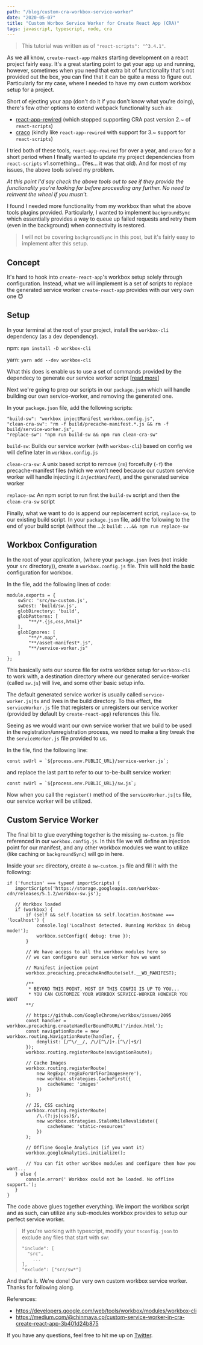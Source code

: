 ```yaml
---
path: "/blog/custom-cra-workbox-service-worker"
date: "2020-05-07"
title: "Custom Worbox Service Worker for Create React App (CRA)"
tags: javascript, typescript, node, cra
---
```


>This tutorial was written as of `"react-scripts": "^3.4.1"`.

As we all know, `create-react-app` makes starting development on a react project fairly easy. 
It's a great starting point to get your app up and running, however, sometimes when you need that extra bit of functionality that's not provided out the box, you can find that it can be quite a mess to figure out. Particularly for my case, where I needed to have my own custom workbox setup for a project.

Short of ejecting your app (don't do it if you don't know what you're doing), there's few other options to extend webpack functionality such as:
- [react-app-rewired](https://github.com/timarney/react-app-rewired) (which stopped supporting CRA past version 2.~ of `react-scripts`)
- [craco](https://github.com/gsoft-inc/craco) (kindly like `react-app-rewired` with support for 3.~ support for `react-scripts`)


I tried both of these tools, `react-app-rewired` for over a year, and `craco` for a short period when I finally wanted to update my project dependencies from `react-scripts` v1.something... (Yes... it was that old). 
And for most of my issues, the above tools solved my problem.

_At this point I'd say check the above tools out to see if they provide the functionality you're looking for before proceeding any further. No need to reinvent the wheel if you musn't._

I found I needed more functionality from my workbox than what the above tools plugins provided. Particularly, I wanted to implement `backgroundSync` which essentially provides a way to queue up failed requests and retry them (even in the background) when connectivity is restored.

>I will not be covering `backgroundSync` in this post, but it's fairly easy to implement after this setup.

## Concept
It's hard to hook into `create-react-app`'s workbox setup solely through configuration. Instead, what we will implement is a set of scripts to replace the generated service worker `create-react-app` provides with our very own one 😈


## Setup
In your terminal at the root of your project, install the `workbox-cli` dependency (as a dev dependency).

npm: `npm install -D workbox-cli`

yarn: `yarn add --dev workbox-cli`

What this does is enable us to use a set of commands provided by the dependecy to generate our service worker script [[read more](https://developers.google.com/web/tools/workbox/modules/workbox-cli)]

Next we're going to prep our scripts in our `package.json` which will handle building our own service-worker, and removing the generated one.

In your `package.json` file, add the following scripts:
```
"build-sw": "workbox injectManifest workbox.config.js",
"clean-cra-sw": "rm -f build/precache-manifest.*.js && rm -f build/service-worker.js",
"replace-sw": "npm run build-sw && npm run clean-cra-sw"
```

`build-sw`: Builds our service worker (with `workbox-cli`) based on config we will define later in `workbox.config.js`

`clean-cra-sw`: A unix based script to remove (`rm`) forcefully (`-f`) the precache-manifest files (which we won't need because our custom service worker will handle injecting it _`injectManifest`_), and the generated service worker

`replace-sw`: An npm script to run first the `build-sw` script and then the `clean-cra-sw` script


Finally, what we want to do is append our replacement script, `replace-sw`, to our existing build script.
In your `package.json` file, add the following to the end of your build script (without the ...):
`build`: `...&& npm run replace-sw`


## Workbox Configuration
In the root of your application, (where your `package.json` lives (not inside your `src` directory)), create a `workbox.config.js` file.
This will hold the basic configuration for workbox.

In the file, add the following lines of code:
```
module.exports = {
	swSrc: 'src/sw-custom.js',
	swDest: 'build/sw.js',
	globDirectory: 'build',
	globPatterns: [
		"**/*.{js,css,html}"
	],
	globIgnores: [
        "**/*.map",
        "**/asset-manifest*.js",
        "**/service-worker.js"
    ]
};
 ```

 This basically sets our source file for extra workbox setup for `workbox-cli` to work with, a destination directory where our generated service-worker (called `sw.js`) will live, and some other basic setup info.

 The default generated service worker is usually called `service-worker.js|ts` and lives in the build directory. To this effect, the `serviceWorker.js` file that registers or unregisters our service worker (provided by default by `create-react-app`) references this file.

 Seeing as we would want our own service worker that we build to be used in the registration/unregistration process, we need to make a tiny tweak the the `serviceWorker.js` file provided to us.

 In the file, find the following line: 
 ```
 const swUrl = `${process.env.PUBLIC_URL}/service-worker.js`;
 ```
 and replace the last part to refer to our to-be-built service worker: 
 ```
 const swUrl = `${process.env.PUBLIC_URL}/sw.js`;
 ```

 Now when you call the `register()` method of the `serviceWorker.js|ts` file, our service worker will be utilized.


 ## Custom Service Worker
 The final bit to glue everything together is the missing `sw-custom.js` file referenced in our `workbox.config.js`.
 In this file we will define an injection point for our manifest, and any other workbox modules we want to utilize (like caching or `backgroundSync`) will go in here.

 Inside your `src` directory, create a `sw-custom.js` file and fill it with the following:
 ```
if ('function' === typeof importScripts) {
	importScripts('https://storage.googleapis.com/workbox-cdn/releases/5.1.2/workbox-sw.js');

	// Workbox loaded
	if (workbox) {
		if (self && self.location && self.location.hostname === 'localhost') {
			console.log('Localhost detected. Running Workbox in debug mode!');
			workbox.setConfig({ debug: true });
		}

		// We have access to all the workbox modules here so 
        // we can configure our service worker how we want

		// Manifest injection point
		workbox.precaching.precacheAndRoute(self.__WB_MANIFEST);

        /**
         * BEYOND THIS POINT, MOST OF THIS CONFIG IS UP TO YOU...
         * YOU CAN CUSTOMIZE YOUR WORKBOX SERVICE-WORKER HOWEVER YOU WANT
        **/

		// https://github.com/GoogleChrome/workbox/issues/2095
		const handler = workbox.precaching.createHandlerBoundToURL('/index.html');
		const navigationRoute = new workbox.routing.NavigationRoute(handler, {
			denylist: [/^\/__/, /\/[^\/]+.[^\/]+$/]
		});
		workbox.routing.registerRoute(navigationRoute);

		// Cache Images
		workbox.routing.registerRoute(
			new RegExp('regExForUrlForImagesHere'),
			new workbox.strategies.CacheFirst({
				cacheName: 'images'
			})
		);

		// JS, CSS caching
		workbox.routing.registerRoute(
			/\.(?:js|css)$/,
			new workbox.strategies.StaleWhileRevalidate({
				cacheName: 'static-resources'
			})
		);

		// Offline Google Analytics (if you want it)
		workbox.googleAnalytics.initialize();

        // You can fit other workbox modules and configure them how you want...
	} else {
		console.error(' Workbox could not be loaded. No offline support.');
	}
}
 ```

The code above glues together everything. We import the workbox script and as such, can utilize any sub-modules workbox provides to setup our perfect service worker.

>If you're working with typescript, modify your `tsconfig.json` to exclude any files that start with sw:
>```
>"include": [
> 	"src",
>     ...
>],
>"exclude": ["src/sw*"]
>```

And that's it. We're done! Our very own custom workbox service worker.
Thanks for following along.


References:
- https://developers.google.com/web/tools/workbox/modules/workbox-cli
- https://medium.com/@chinmaya.cp/custom-service-worker-in-cra-create-react-app-3b401d24b875


If you have any questions, feel free to hit me up on [Twitter](https://twitter.com/niiapa).